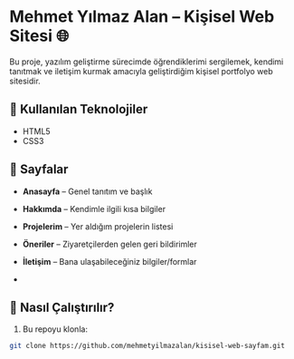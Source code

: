 # Mehmet Yılmaz Alan – Kişisel Web Sitesi 🌐

Bu proje, yazılım geliştirme sürecimde öğrendiklerimi sergilemek, kendimi tanıtmak ve iletişim kurmak amacıyla geliştirdiğim kişisel portfolyo web sitesidir.

## 🔧 Kullanılan Teknolojiler

- HTML5
- CSS3

## 🧩 Sayfalar

- **Anasayfa** – Genel tanıtım ve başlık
- **Hakkımda** – Kendimle ilgili kısa bilgiler
- **Projelerim** – Yer aldığım projelerin listesi
- **Öneriler** – Ziyaretçilerden gelen geri bildirimler
- **İletişim** – Bana ulaşabileceğiniz bilgiler/formlar

- 
## 🔧 Nasıl Çalıştırılır?

1. Bu repoyu klonla:
```bash
git clone https://github.com/mehmetyilmazalan/kisisel-web-sayfam.git
